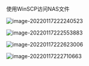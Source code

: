 使用WinSCP访问NAS文件

![image-20220117222240523](https://ossimg.yzitc.com/2022/01/17/98fcfbee0a4b4.png)

![image-20220117222553883](https://ossimg.yzitc.com/2022/01/17/1b2690c9d6e28.png)

![image-20220117222623006](https://ossimg.yzitc.com/2022/01/17/2fcc607cc35b3.png)



![image-20220117222710663](https://ossimg.yzitc.com/2022/01/17/352b41fa9cd9c.png)